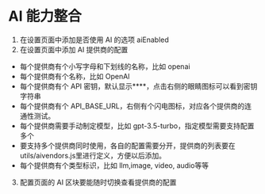# AI 能力整合

1. 在设置页面中添加是否使用 AI 的选项 aiEnabled
2. 在设置页面中添加 AI 提供商的配置

- 每个提供商有个小写字母和下划线的名称，比如 openai
- 每个提供商有个名称，比如 OpenAI
- 每个提供商有个 API 密钥，默认显示\*\*\*\*，点击右侧的眼睛图标可以看到密钥字符串
- 每个提供商有个 API_BASE_URL，右侧有个闪电图标，对应各个提供商的连通性测试。
- 每个提供商需要手动制定模型，比如 gpt-3.5-turbo，指定模型需要支持配置多个
- 要支持多个提供商同时使用，各自的配置需要分开，提供商的列表要在 utils/aivendors.js里进行定义，方便以后添加。
- 每个提供商有个类型标识，比如 llm,image, video, audio等等

3.  配置页面的 AI 区块要能随时切换查看提供商的配置
